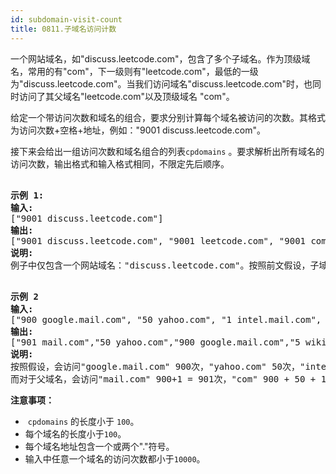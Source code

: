 ```yaml
---
id: subdomain-visit-count
title: 0811.子域名访问计数
---
```

一个网站域名，如&#34;discuss.leetcode.com&#34;，包含了多个子域名。作为顶级域名，常用的有&#34;com&#34;，下一级则有&#34;leetcode.com&#34;，最低的一级为&#34;discuss.leetcode.com&#34;。当我们访问域名&#34;discuss.leetcode.com&#34;时，也同时访问了其父域名&#34;leetcode.com&#34;以及顶级域名 &#34;com&#34;。

给定一个带访问次数和域名的组合，要求分别计算每个域名被访问的次数。其格式为访问次数+空格+地址，例如：&#34;9001 discuss.leetcode.com&#34;。

接下来会给出一组访问次数和域名组合的列表<code>cpdomains</code> 。要求解析出所有域名的访问次数，输出格式和输入格式相同，不限定先后顺序。


<pre><br/><strong>示例 1:</strong><br/><strong>输入:</strong> <br/>[&#34;9001 discuss.leetcode.com&#34;]<br/><strong>输出:</strong> <br/>[&#34;9001 discuss.leetcode.com&#34;, &#34;9001 leetcode.com&#34;, &#34;9001 com&#34;]<br/><strong>说明:</strong> <br/>例子中仅包含一个网站域名：&#34;discuss.leetcode.com&#34;。按照前文假设，子域名&#34;leetcode.com&#34;和&#34;com&#34;都会被访问，所以它们都被访问了9001次。<br/></pre>


<pre><br/><strong>示例 2<br/>输入:</strong> <br/>[&#34;900 google.mail.com&#34;, &#34;50 yahoo.com&#34;, &#34;1 intel.mail.com&#34;, &#34;5 wiki.org&#34;]<br/><strong>输出:</strong> <br/>[&#34;901 mail.com&#34;,&#34;50 yahoo.com&#34;,&#34;900 google.mail.com&#34;,&#34;5 wiki.org&#34;,&#34;5 org&#34;,&#34;1 intel.mail.com&#34;,&#34;951 com&#34;]<br/><strong>说明:</strong> <br/>按照假设，会访问&#34;google.mail.com&#34; 900次，&#34;yahoo.com&#34; 50次，&#34;intel.mail.com&#34; 1次，&#34;wiki.org&#34; 5次。<br/>而对于父域名，会访问&#34;mail.com&#34; 900+1 = 901次，&#34;com&#34; 900 + 50 + 1 = 951次，和 &#34;org&#34; 5 次。<br/></pre>

**注意事项：**


-  <code>cpdomains</code> 的长度小于 <code>100</code>。
- 每个域名的长度小于<code>100</code>。
- 每个域名地址包含一个或两个&#34;.&#34;符号。
- 输入中任意一个域名的访问次数都小于<code>10000</code>。
